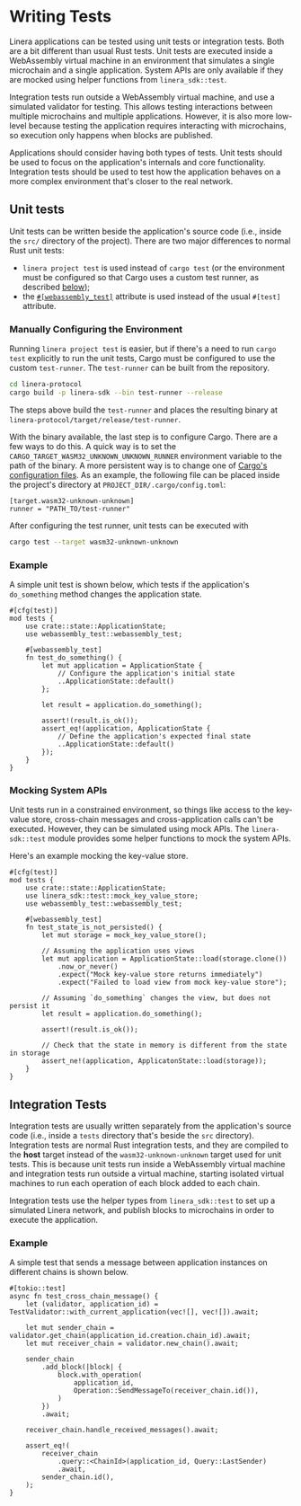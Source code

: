 # Writing Tests

Linera applications can be tested using unit tests or integration tests. Both
are a bit different than usual Rust tests. Unit tests are executed inside a
WebAssembly virtual machine in an environment that simulates a single microchain
and a single application. System APIs are only available if they are mocked
using helper functions from `linera_sdk::test`.

Integration tests run outside a WebAssembly virtual machine, and use a simulated
validator for testing. This allows testing interactions between multiple
microchains and multiple applications. However, it is also more low-level
because testing the application requires interacting with microchains, so
execution only happens when blocks are published.

Applications should consider having both types of tests. Unit tests should be
used to focus on the application's internals and core functionality. Integration
tests should be used to test how the application behaves on a more complex
environment that's closer to the real network.

## Unit tests

Unit tests can be written beside the application's source code (i.e., inside the
`src/` directory of the project). There are two major differences to normal Rust
unit tests:

- `linera project test` is used instead of `cargo test` (or the environment must
  be configured so that Cargo uses a custom test runner, as described
  [below](#manually-configuring-the-environment));
- the
  [`#[webassembly_test]`](https://docs.rs/webassembly-test/latest/webassembly_test/)
  attribute is used instead of the usual `#[test]` attribute.

### Manually Configuring the Environment

Running `linera project test` is easier, but if there's a need to run
`cargo test` explicitly to run the unit tests, Cargo must be configured to use
the custom `test-runner`. The `test-runner` can be built from the repository.

```bash
cd linera-protocol
cargo build -p linera-sdk --bin test-runner --release
```

The steps above build the `test-runner` and places the resulting binary at
`linera-protocol/target/release/test-runner`.

With the binary available, the last step is to configure Cargo. There are a few
ways to do this. A quick way is to set the
`CARGO_TARGET_WASM32_UNKNOWN_UNKNOWN_RUNNER` environment variable to the path of
the binary. A more persistent way is to change one of
[Cargo's configuration files](https://doc.rust-lang.org/cargo/reference/config.html#hierarchical-structure).
As an example, the following file can be placed inside the project's directory
at `PROJECT_DIR/.cargo/config.toml`:

```ignore
[target.wasm32-unknown-unknown]
runner = "PATH_TO/test-runner"
```

After configuring the test runner, unit tests can be executed with

```bash
cargo test --target wasm32-unknown-unknown
```

### Example

A simple unit test is shown below, which tests if the application's
`do_something` method changes the application state.

```rust,ignore
#[cfg(test)]
mod tests {
    use crate::state::ApplicationState;
    use webassembly_test::webassembly_test;

    #[webassembly_test]
    fn test_do_something() {
        let mut application = ApplicationState {
            // Configure the application's initial state
            ..ApplicationState::default()
        };

        let result = application.do_something();

        assert!(result.is_ok());
        assert_eq!(application, ApplicationState {
            // Define the application's expected final state
            ..ApplicationState::default()
        });
    }
}
```

### Mocking System APIs

Unit tests run in a constrained environment, so things like access to the
key-value store, cross-chain messages and cross-application calls can't be
executed. However, they can be simulated using mock APIs. The `linera-sdk::test`
module provides some helper functions to mock the system APIs.

Here's an example mocking the key-value store.

```rust,ignore
#[cfg(test)]
mod tests {
    use crate::state::ApplicationState;
    use linera_sdk::test::mock_key_value_store;
    use webassembly_test::webassembly_test;

    #[webassembly_test]
    fn test_state_is_not_persisted() {
        let mut storage = mock_key_value_store();

        // Assuming the application uses views
        let mut application = ApplicationState::load(storage.clone())
            .now_or_never()
            .expect("Mock key-value store returns immediately")
            .expect("Failed to load view from mock key-value store");

        // Assuming `do_something` changes the view, but does not persist it
        let result = application.do_something();

        assert!(result.is_ok());

        // Check that the state in memory is different from the state in storage
        assert_ne!(application, ApplicatonState::load(storage));
    }
}
```

## Integration Tests

Integration tests are usually written separately from the application's source
code (i.e., inside a `tests` directory that's beside the `src` directory).
Integration tests are normal Rust integration tests, and they are compiled to
the **host** target instead of the `wasm32-unknown-unknown` target used for unit
tests. This is because unit tests run inside a WebAssembly virtual machine and
integration tests run outside a virtual machine, starting isolated virtual
machines to run each operation of each block added to each chain.

Integration tests use the helper types from `linera_sdk::test` to set up a
simulated Linera network, and publish blocks to microchains in order to execute
the application.

### Example

A simple test that sends a message between application instances on different
chains is shown below.

```rust,ignore
#[tokio::test]
async fn test_cross_chain_message() {
    let (validator, application_id) = TestValidator::with_current_application(vec![], vec![]).await;

    let mut sender_chain = validator.get_chain(application_id.creation.chain_id).await;
    let mut receiver_chain = validator.new_chain().await;

    sender_chain
        .add_block(|block| {
            block.with_operation(
                application_id,
                Operation::SendMessageTo(receiver_chain.id()),
            )
        })
        .await;

    receiver_chain.handle_received_messages().await;

    assert_eq!(
        receiver_chain
            .query::<ChainId>(application_id, Query::LastSender)
            .await,
        sender_chain.id(),
    );
}
```
